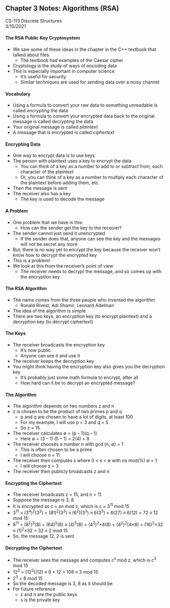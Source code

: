 ## Chapter 3 Notes: Algorithms (RSA)
CS-113 Discrete Structures  
3/15/2021

#### The RSA Public Key Cryptosystem
- We saw some of these ideas in the chapter in the C++ textbook that talked about files
  - The textbook had examples of the Caesar cipher
- Cryptology is the study of ways of encoding data
- This is especially important in computer science
  - It’s useful for security
  - Similar techniques are used for sending data over a noisy channel
  
#### Vocabulary
- Using a formula to convert your raw data to something unreadable is called _encrypting_ the data
- Using a formula to convert your encrypted data back to the original message is called _decrypting_ the data
- Your original message is called _plaintext_
- A message that is encrypted is called _ciphertext_

#### Encrypting Data
- One way to encrypt data is to use keys
- The person with plaintext uses a key to encrypt the data
  - You can think of a key as a number to add to or subtract from, each character of the plaintext
  - Or, you can think of a key as a number to multiply each character of the plaintext before adding them, etc.
- Then the message is sent
- The receiver also has a key
  - The key is used to decode the message
  
#### A Problem
- One problem that we have is this:
  - How can the sender get the key to the receiver?
- The sender cannot just send it unencrypted
  - If the sender does that, anyone can see the key and the messages will not be secret any more
- But, there is no way yet to encrypt the key because the receiver won’t know how to decrypt the encrypted key
- This is a problem!
- We look at this from the receiver’s point of view
  - The receiver needs to decrypt the message, and so comes up with the encryption key

#### The RSA Algorithm
- The name comes from the three people who invented the algorithm
  - Ronald Rivest, Adi Shamir, Leonard Adelman
- The idea of the algorithm is simple
- There are two keys, an encryption key (to encrypt plaintext) and a decryption key (to decrypt ciphertext)

#### The Keys
- The receiver broadcasts the encryption key
  - It’s now public
  - Anyone can see it and use it
- The receiver keeps the decryption key
- You might think having the encryption key also gives you the decryption key
  - It’s probably just some math formula to encrypt, after all
  - How hard can it be to decrypt an encrypted message?

#### The Algorithm
- The algorithm depends on two numbers z and n
- z is chosen to be the product of two primes p and q
  - p and q are chosen to have a lot of digits, at least 100
  - For my example, I will use p = 3 and q = 5
  - So z = 15
- The receiver calculates ∅ = (p – 1)(q – 1)
  - Here ∅ = (3 – 1) (5 – 1) = 2(4) = 8
- The receiver chooses a number n with gcd (n, ∅) = 1
  - This is often chosen to be a prime
  - I will choose n = 11
- The receiver then computes s where 0 < s < ∅ with ns mod(%) ∅ = 1
  - I will choose s = 3
- The receiver then publicly broadcasts z and n

#### Encrypting the Ciphertext
- The receiver broadcasts z = 15, and n = 11
- Suppose the message is 3, 8
- It is encrypted as c = an mod z, which is c = 3<sup>11</sup> mod 15
- 3<sup>11</sup> = (3<sup>4</sup>)<sup>2</sup>(3<sup>3</sup>) = (81)<sup>2</sup>(3<sup>3</sup>) ≡ (6<sup>2</sup>)(3<sup>3</sup>) ≡ 6(3<sup>3</sup>) = 6(27) ≡ 6(12) = 72 ≡ 12 mod 15
- 8<sup>11</sup> = (8<sup>2</sup>)<sup>5</sup>(8) = (64)<sup>5</sup>(8) ≡ (4)<sup>5</sup>(8) = (4<sup>2</sup>)<sup>2</sup>×4(8) = (4<sup>2</sup>)<sup>2</sup>(4×8) = (16)<sup>2</sup>×32 ≡ (1)<sup>2</sup>×32 = 32 ≡ 2 mod 15
- So, the message 12, 2 is sent

#### Decrypting the Ciphertext
- The receiver sees the message and computes c<sup>s</sup> mod z, which is c<sup>3</sup> mod 15
- 12<sup>3</sup> = (12<sup>2</sup>)(12) ≡ 9 × 12 = 108 ≡ 3 mod 15
- 2<sup>3</sup> = 8 mod 15
- So the decoded message is 3, 8 as it should be
- For future reference
  - z and n are the public keys
  - s is the private key
